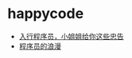 # happycode

- [入行程序员，小姐姐给你这些忠告](https://github.com/sisterAn/happycode/issues/1)
- [程序员的浪漫](https://github.com/sisterAn/happycode/issues/2)
